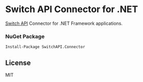 # Switch API Connector for .NET
[Switch API](https://www.switchdatabase.com/) Connector for .NET Framework applications.

### NuGet Package

```sh
Install-Package SwitchAPI.Connector
```

License
----

MIT
